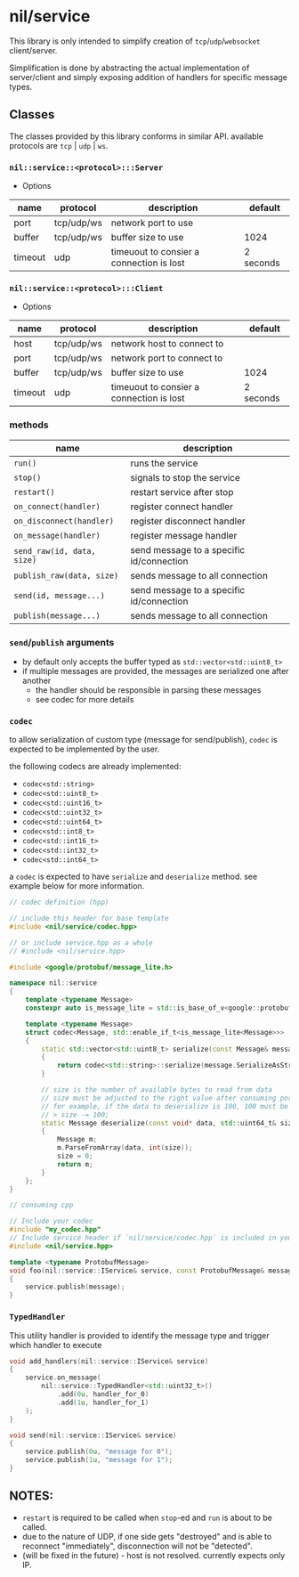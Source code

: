 # nil/service

This library is only intended to simplify creation of `tcp`/`udp`/`websocket` client/server.

Simplification is done by abstracting the actual implementation of server/client and simply exposing addition of handlers for specific message types.

## Classes

The classes provided by this library conforms in similar API. available protocols are `tcp` | `udp` | `ws`.

### `nil::service::<protocol>:::Server`

- Options

| name    | protocol    | description                              | default   |
| ------- | ----------- | ---------------------------------------- | --------- |
| port    | tcp/udp/ws  | network port to use                      |           |
| buffer  | tcp/udp/ws  | buffer size to use                       | 1024      |
| timeout | udp         | timeuout to consier a connection is lost | 2 seconds |

### `nil::service::<protocol>:::Client`

- Options

| name    | protocol    | description                              | default   |
| ------- | ----------- | ---------------------------------------- | --------- |
| host    | tcp/udp/ws  | network host to connect to               |           |
| port    | tcp/udp/ws  | network port to connect to               |           |
| buffer  | tcp/udp/ws  | buffer size to use                       | 1024      |
| timeout | udp         | timeuout to consier a connection is lost | 2 seconds |

### methods

| name                             | description                                |
| -------------------------------- | ------------------------------------------ |
| `run()`                          | runs the service                           |
| `stop()`                         | signals to stop the service                |
| `restart()`                      | restart service after stop                 |
| `on_connect(handler)`            | register connect handler                   |
| `on_disconnect(handler)`         | register disconnect handler                |
| `on_message(handler)`            | register message handler                   |
| `send_raw(id, data, size)`       | send message to a specific id/connection   |
| `publish_raw(data, size)`        | sends message to all connection            |
| `send(id, message...)`           | send message to a specific id/connection   |
| `publish(message...)`            | sends message to all connection            |

### `send`/`publish` arguments

- by default only accepts the buffer typed as `std::vector<std::uint8_t>`
- if multiple messages are provided, the messages are serialized one after another
    - the handler should be responsible in parsing these messages
    - see codec for more details

### `codec`

to allow serialization of custom type (message for send/publish), `codec` is expected to be implemented by the user.

the following codecs are already implemented:
- `codec<std::string>`
- `codec<std::uint8_t>`
- `codec<std::uint16_t>`
- `codec<std::uint32_t>`
- `codec<std::uint64_t>`
- `codec<std::int8_t>`
- `codec<std::int16_t>`
- `codec<std::int32_t>`
- `codec<std::int64_t>`

a `codec` is expected to have `serialize` and `deserialize` method. see example below for more information.

```cpp
// codec definition (hpp)

// include this header for base template
#include <nil/service/codec.hpp>

// or include service.hpp as a whole
// #include <nil/service.hpp>

#include <google/protobuf/message_lite.h>

namespace nil::service
{
    template <typename Message>
    constexpr auto is_message_lite = std::is_base_of_v<google::protobuf::MessageLite, Message>;

    template <typename Message>
    struct codec<Message, std::enable_if_t<is_message_lite<Message>>>
    {
        static std::vector<std::uint8_t> serialize(const Message& message)
        {
            return codec<std::string>::serialize(message.SerializeAsString());
        }

        // size is the number of available bytes to read from data
        // size must be adjusted to the right value after consuming portion of the data
        // for example, if the data to deserialize is 100, 100 must be deducted from size
        // > size -= 100;
        static Message deserialize(const void* data, std::uint64_t& size)
        {
            Message m;
            m.ParseFromArray(data, int(size));
            size = 0;
            return m;
        }
    };
}

// consuming cpp

// Include your codec
#include "my_codec.hpp"
// Include service header if `nil/service/codec.hpp` is included in your codec
#include <nil/service.hpp>

template <typename ProtobufMessage>
void foo(nil::service::IService& service, const ProtobufMessage& message)
{
    service.publish(message);
}
```

### `TypedHandler`

This utility handler is provided to identify the message type and trigger which handler to execute

```cpp
void add_handlers(nil::service::IService& service)
{
    service.on_message(
        nil::service::TypedHandler<std::uint32_t>()
            .add(0u, handler_for_0)
            .add(1u, handler_for_1)
    );
}

void send(nil::service::IService& service)
{
    service.publish(0u, "message for 0");
    service.publish(1u, "message for 1");
}
```

## NOTES:
- `restart` is required to be called when `stop`-ed and `run` is about to be called.
- due to the nature of UDP, if one side gets "destroyed" and is able to reconnect "immediately", disconnection will not be "detected".
- (will be fixed in the future) - host is not resolved. currently expects only IP.